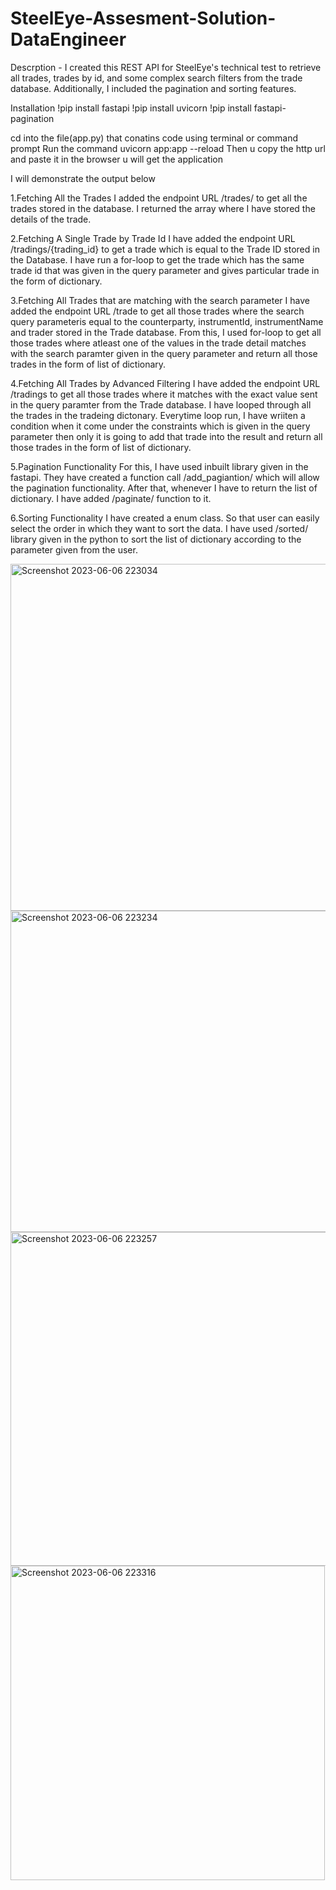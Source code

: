 # SteelEye-Assesment-Solution-DataEngineer
Descrption - I created this REST API for SteelEye's technical test to retrieve all trades, trades by id, and some complex search filters from the trade database. Additionally, I included the pagination and sorting features.

Installation
!pip install fastapi
!pip install uvicorn
!pip install fastapi-pagination

cd into the file(app.py) that conatins code using terminal or command prompt
Run the command uvicorn app:app --reload
Then u copy the http url and paste it in the browser u will get the application


I will demonstrate the output below

1.Fetching  All the  Trades
I added the endpoint URL /trades/ to get all the trades stored in the database. I returned the array where I have stored the details of the trade.


2.Fetching A Single Trade by Trade Id
I have added the endpoint URL /tradings/{trading_id} to get a trade which is equal to the Trade ID stored in the  Database.  I have run a for-loop to get the trade which has the same trade id that was given in the query parameter and gives particular trade in the form of dictionary.


3.Fetching All Trades that are matching with the search parameter
I have added the endpoint URL /trade to get all those trades where the search query parameteris equal to the counterparty, instrumentId, instrumentName and trader stored in the Trade database. From this, I used for-loop to get all those trades where atleast one of the values in the trade detail matches with the search paramter given in the query parameter and return all those trades in the form of list of dictionary.


4.Fetching All Trades by Advanced Filtering
I have added the endpoint URL /tradings to get all those trades where it matches with the exact value sent in the query paramter from the Trade database. I have looped through all the trades in the tradeing dictonary. Everytime loop run, I have wriiten a condition when it come under the constraints which is given in the query parameter then only it is going to add that trade into the result and return all those trades in the form of list of dictionary.


5.Pagination Functionality
For this, I have used inbuilt library given in the fastapi. They have created a function call /add_pagiantion/ which will allow the pagination functionality. After that, whenever I have to return the list of dictionary. I have added /paginate/ function to it.

6.Sorting Functionality
I have created a enum class. So that user can easily select the order in which they want to sort the data. I have used /sorted/ library given in the python to sort the list of dictionary according to the parameter given from the user.

<img width="555" alt="Screenshot 2023-06-06 223034" src="https://github.com/KONAKESHAVAREDDY/SteelEye-Assesment-Solution-DataEngineer/assets/104962709/a470c6e5-045e-49ee-a995-08e51393d5b7">
<img width="514" alt="Screenshot 2023-06-06 223234" src="https://github.com/KONAKESHAVAREDDY/SteelEye-Assesment-Solution-DataEngineer/assets/104962709/beac1019-9f57-418b-b86b-abf427a07324">
<img width="534" alt="Screenshot 2023-06-06 223257" src="https://github.com/KONAKESHAVAREDDY/SteelEye-Assesment-Solution-DataEngineer/assets/104962709/ecf1351c-704a-4d6b-ad47-286b996ee194">
<img width="503" alt="Screenshot 2023-06-06 223316" src="https://github.com/KONAKESHAVAREDDY/SteelEye-Assesment-Solution-DataEngineer/assets/104962709/00ccc0a3-8085-4106-a884-91c4d3b67cfd">










